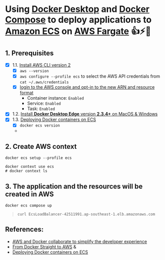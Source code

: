 #  Using **[Docker Desktop](https://www.docker.com/products/docker-desktop)** and **[Docker Compose](https://docs.docker.com/compose)** to deploy applications to **[Amazon ECS](https://aws.amazon.com/ecs)** on **[AWS Fargate](https://aws.amazon.com/fargate/)** 👍⚡️🦅

## 1. Prerequisites

* [x] 1.1. [Install AWS CLI version 2](https://docs.aws.amazon.com/cli/latest/userguide/install-cliv2.html)
  * [x] `aws --version`
  * [x] `aws configure --profile ecs` to select the AWS API credentials from `cat ~/.aws/credentials`
  * [x] [login to the AWS console and opt-in to the new ARN and resource format](https://console.aws.amazon.com/ecs/home?#/settings)
    * Container instance: `Enabled`
    * Service: `Enabled`
    * Task: `Enabled`
* [x] 1.2. [Install **Docker Desktop Edge** version **2.3.4+** on MacOS & Windows](https://docs.docker.com/desktop/)
* [x] 1.3. [Deploying Docker containers on ECS](https://docs.docker.com/engine/context/ecs-integration/)
  * [x] `docker ecs version`
  * 

## 2. Create AWS context

```
docker ecs setup --profile ecs

docker context use ecs
# docker context ls
```

## 3. The application and the resources will be created in AWS

```
docker ecs compose up
```

> `curl EcsLoadBalancer-42511991.ap-southeast-1.elb.amazonaws.com`

## References:

* [AWS and Docker collaborate to simplify the developer experience](https://aws.amazon.com/blogs/containers/aws-docker-collaborate-simplify-developer-experience/)
* [From Docker Straight to AWS](https://www.docker.com/blog/from-docker-straight-to-aws/) & 
* [Deploying Docker containers on ECS](https://docs.docker.com/engine/context/ecs-integration/)
